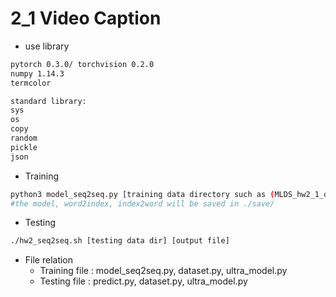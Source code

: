 # 2_1 Video Caption

* use library

```bash
pytorch 0.3.0/ torchvision 0.2.0
numpy 1.14.3
termcolor

standard library:
sys
os
copy
random
pickle
json
```

* Training

```bash
python3 model_seq2seq.py [training data directory such as (MLDS_hw2_1_data)]
#the model, word2index, index2word will be saved in ./save/
```

* Testing

```bash
./hw2_seq2seq.sh [testing data dir] [output file]
```

* File relation
  * Training file : model_seq2seq.py, dataset.py, ultra_model.py
  * Testing file : predict.py, dataset.py, ultra_model.py
